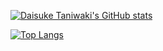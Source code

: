 [![Daisuke Taniwaki's GitHub stats](https://github-readme-stats.vercel.app/api?username=dtaniwaki&theme=tokyonight)](https://github.com/anuraghazra/github-readme-stats)

[![Top Langs](https://github-readme-stats.vercel.app/api/top-langs/?username=dtaniwaki&theme=tokyonight)](https://github.com/anuraghazra/github-readme-stats)
